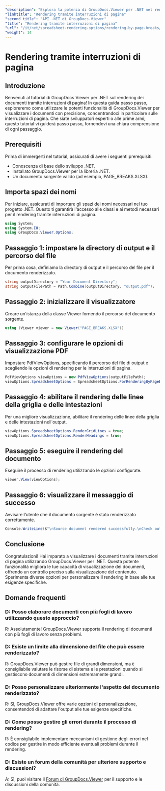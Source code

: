 ```yaml
---
"description": "Esplora la potenza di GroupDocs.Viewer per .NET nel rendering preciso dei documenti. Segui il nostro tutorial passo passo per il rendering tramite interruzioni di pagina."
"linktitle": "Rendering tramite interruzioni di pagina"
"second_title": "API .NET di GroupDocs.Viewer"
"title": "Rendering tramite interruzioni di pagina"
"url": "/it/net/spreadsheet-rendering-options/rendering-by-page-breaks/"
"weight": 14
---
```


# Rendering tramite interruzioni di pagina

## Introduzione
Benvenuti al tutorial di GroupDocs.Viewer per .NET sul rendering dei documenti tramite interruzioni di pagina! In questa guida passo passo, esploreremo come utilizzare le potenti funzionalità di GroupDocs.Viewer per visualizzare i documenti con precisione, concentrandoci in particolare sulle interruzioni di pagina. Che siate sviluppatori esperti o alle prime armi, questo tutorial vi guiderà passo passo, fornendovi una chiara comprensione di ogni passaggio.
## Prerequisiti
Prima di immergerti nel tutorial, assicurati di avere i seguenti prerequisiti:
- Conoscenza di base dello sviluppo .NET.
- Installato GroupDocs.Viewer per la libreria .NET.
- Un documento sorgente valido (ad esempio, PAGE_BREAKS.XLSX).
## Importa spazi dei nomi
Per iniziare, assicurati di importare gli spazi dei nomi necessari nel tuo progetto .NET. Questo ti garantirà l'accesso alle classi e ai metodi necessari per il rendering tramite interruzioni di pagina.
```csharp
using System;
using System.IO;
using GroupDocs.Viewer.Options;
```
## Passaggio 1: impostare la directory di output e il percorso del file
Per prima cosa, definiamo la directory di output e il percorso del file per il documento renderizzato.
```csharp
string outputDirectory = "Your Document Directory";
string outputFilePath = Path.Combine(outputDirectory, "output.pdf");
```
## Passaggio 2: inizializzare il visualizzatore
Creare un'istanza della classe Viewer fornendo il percorso del documento sorgente.
```csharp
using (Viewer viewer = new Viewer("PAGE_BREAKS.XLSX"))
```
## Passaggio 3: configurare le opzioni di visualizzazione PDF
Impostare PdfViewOptions, specificando il percorso del file di output e scegliendo le opzioni di rendering per le interruzioni di pagina.
```csharp
PdfViewOptions viewOptions = new PdfViewOptions(outputFilePath);
viewOptions.SpreadsheetOptions = SpreadsheetOptions.ForRenderingByPageBreaks();
```
## Passaggio 4: abilitare il rendering delle linee della griglia e delle intestazioni
Per una migliore visualizzazione, abilitare il rendering delle linee della griglia e delle intestazioni nell'output.
```csharp
viewOptions.SpreadsheetOptions.RenderGridLines = true;
viewOptions.SpreadsheetOptions.RenderHeadings = true;
```
## Passaggio 5: eseguire il rendering del documento
Eseguire il processo di rendering utilizzando le opzioni configurate.
```csharp
viewer.View(viewOptions);
```
## Passaggio 6: visualizzare il messaggio di successo
Avvisare l'utente che il documento sorgente è stato renderizzato correttamente.
```csharp
Console.WriteLine($"\nSource document rendered successfully.\nCheck output in {outputDirectory}.");
```
## Conclusione
Congratulazioni! Hai imparato a visualizzare i documenti tramite interruzioni di pagina utilizzando GroupDocs.Viewer per .NET. Questa potente funzionalità migliora le tue capacità di visualizzazione dei documenti, offrendo un controllo preciso sulla visualizzazione del contenuto. Sperimenta diverse opzioni per personalizzare il rendering in base alle tue esigenze specifiche.
## Domande frequenti
### D: Posso elaborare documenti con più fogli di lavoro utilizzando questo approccio?
R: Assolutamente! GroupDocs.Viewer supporta il rendering di documenti con più fogli di lavoro senza problemi.
### D: Esiste un limite alla dimensione del file che può essere renderizzato?
R: GroupDocs.Viewer può gestire file di grandi dimensioni, ma è consigliabile valutare le risorse di sistema e le prestazioni quando si gestiscono documenti di dimensioni estremamente grandi.
### D: Posso personalizzare ulteriormente l'aspetto del documento renderizzato?
R: Sì, GroupDocs.Viewer offre varie opzioni di personalizzazione, consentendoti di adattare l'output alle tue esigenze specifiche.
### D: Come posso gestire gli errori durante il processo di rendering?
R: È consigliabile implementare meccanismi di gestione degli errori nel codice per gestire in modo efficiente eventuali problemi durante il rendering.
### D: Esiste un forum della comunità per ulteriore supporto e discussioni?
A: Sì, puoi visitare il [Forum di GroupDocs.Viewer](https://forum.groupdocs.com/c/viewer/9) per il supporto e le discussioni della comunità.